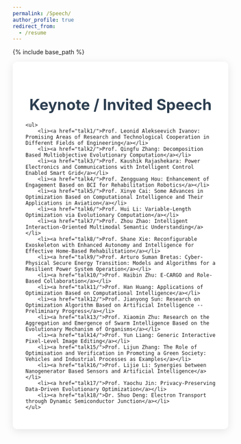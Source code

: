 ```yaml
---
permalink: /Speech/
author_profile: true
redirect_from:
  - /resume
---
```


{% include base_path %}
<div class="speech-container">
    <h1>Keynote / Invited Speech</h1>

    <ul>
        <li><a href="talk1/">Prof. Leonid Alekseevich Ivanov: Promising Areas of Research and Technological Cooperation in Different Fields of Engineering</a></li>
        <li><a href="talk2/">Prof. Qingfu Zhang: Decomposition Based Multiobjective Evolutionary Computation</a></li>
        <li><a href="talk3/">Prof. Kaushik Rajashekara: Power Electronics and Communications with Intelligent Control Enabled Smart Grid</a></li>
        <li><a href="talk4/">Prof. Zengguang Hou: Enhancement of Engagement Based on BCI for Rehabilitation Robotics</a></li>
        <li><a href="talk5/">Prof. Xinye Cai: Some Advances in Optimization Based on Computational Intelligence and Their Applications in Aviation</a></li>
        <li><a href="talk6/">Prof. Hui Li: Variable-Length Optimization via Evolutionary Computation</a></li>
        <li><a href="talk7/">Prof. Zhou Zhao: Intelligent Interaction-Oriented Multimodal Semantic Understanding</a></li>
        <li><a href="talk8/">Prof. Shane Xie: Reconfigurable Exoskeleton with Enhanced Autonomy and Intelligence for Effective Home-Based Rehabilitation</a></li>
        <li><a href="talk9/">Prof. Arturo Suman Bretas: Cyber-Physical Secure Energy Transition: Models and Algorithms for a Resilient Power System Operation</a></li>
        <li><a href="talk10/">Prof. Haibin Zhu: E-CARGO and Role-Based Collaboration</a></li>
        <li><a href="talk11/">Prof. Han Huang: Applications of Optimization Based on Computational Intelligence</a></li>
        <li><a href="talk12/">Prof. Jianyong Sun: Research on Optimization Algorithm Based on Artificial Intelligence -- Preliminary Progress</a></li>
        <li><a href="talk13/">Prof. Xiaomin Zhu: Research on the Aggregation and Emergence of Swarm Intelligence Based on the Evolutionary Mechanism of Organisms</a></li>
        <li><a href="talk14/">Prof. Yun Liang: Generic Interactive Pixel-Level Image Editing</a></li>
        <li><a href="talk15/">Prof. Lijun Zhang: The Role of Optimisation and Verification in Promoting a Green Society: Vehicles and Industrial Processes as Examples</a></li>
        <li><a href="talk16/">Prof. Lijie Li: Synergies between Nanogenerator Based Sensors and Artificial Intelligence</a></li>
        <li><a href="talk17/">Prof. Yaochu Jin: Privacy-Preserving Data-Driven Evolutionary Optimization</a></li>
        <li><a href="talk18/">Dr. Shuo Deng: Electron Transport through Dynamic Semiconductor Junction</a></li>
    </ul>
</div>

<style>

.speech-container {
    max-width: 1200px; /* 设置最大宽度 */
    margin: 0 auto; /* 居中 */
    padding: 30px; /* 内边距 */
    background-color: #ffffff; /* 背景色 */
    border-radius: 10px; /* 圆角 */
    box-shadow: 0 4px 20px rgba(0, 0, 0, 0.1); /* 阴影效果 */
}

.speech-container h1 {
    font-size: 2.5em; /* 增大标题大小 */
    color: #2c3e50; /* 标题颜色 */
    margin-bottom: 20px; /* 标题与内容之间的间距 */
    text-align: center; /* 标题居中 */
}

.speech-container ul {
    list-style-type: none; /* 去掉默认的列表样式 */
    padding: 0; /* 去掉内边距 */
}

.speech-container li {
    margin: 15px 0; /* 每个列表项之间的间距 */
    padding: 15px; /* 列表项内边距 */
    background-color: #f1f1f1; /* 列表项背景色 */
    border: 1px solid #ddd; /* 边框 */
    border-radius: 5px; /* 圆角边框 */
    transition: transform 0.3s, box-shadow 0.3s; /* 过渡效果 */
}

.speech-container li:hover {
    transform: translateY(-5px); /* 悬停效果：向上移动 */
    box-shadow: 0 8px 20px rgba(0, 0, 0, 0.2); /* 鼠标悬停阴影效果 */
}

.speech-container li a {
    text-decoration: none; /* 去掉链接下划线 */
    color: #2980b9; /* 链接颜色 */
    font-weight: bold; /* 链接字体加粗 */
}

.speech-container li a:hover {
    text-decoration: underline; /* 悬停时添加下划线 */
}
</style>
